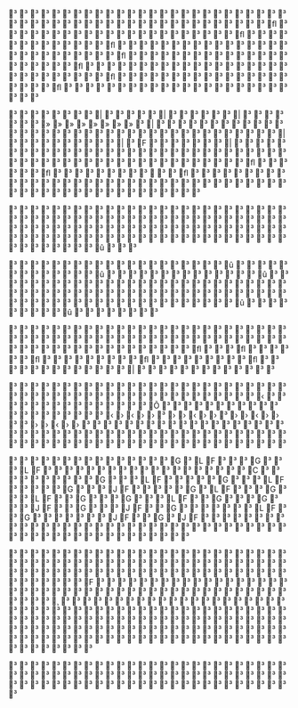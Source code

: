 ³
³
³
³
³
³
³
³
³
³
³
³
³
³
³
³
³
³
³
³
³
³
³
³
³
³
³
³
³
³
³
³
³
³
³
³
³
³
³
³
³
³
³
³
³
³
³
³
³
³
ﬂ
³
³
³
³
³
³
³
³
³
³
³
³
³
³
³
³
³
³
³
³
³
³
ﬂ
³
³
³
³
³
³
³
³
³
³
³
³
³
ﬂ
³
³
³
³
³
³
³
³
³
³
³
³
³
³
³
³
³
³
³
³
³
³
³
³
³
³
ﬂ
³
³
³
³
³
³
³
³
³
³
³
³
³
³
³
³
³
³
³
³
³
ﬂ
³
³
³
³
³
³
³
³
³
³
³
³
³
³
³
³
³
³
³
³
³
³
³
³
³
³
³
³
ﬂ
³
³
³
³
³
³
³
³
³
³
³
³
³
³
³
³
³
³
³
³
ﬂ
³
³
³
³
³
³
³
³
³
³
³
³
³
³
³
³
³
³
³
³
³
³
³
³

³
³
³
³
³
³
³
³
|
³
³
³
³
³
|
³
³
³
³
³
³
|
³
³
³
³
³
³
³
»
»
»
»
»
»
»
»
³
|
³
³
³
³
³
³
³
³
³
³
³
³
³
³
³
³
³
³
³
³
³
³
³
³
³
³
³
³
³
³
³
³
³
³
³
³
³
|
³
³
³
³
³
³
³
³
³
³
|
³
F
³
³
³
³
³
³
³
|
³
³
³
³
³
³
³
³
³
³
³
³
³
³
³
³
³
³
³
³
³
³
³
³
³
³
³
³
³
³
³
³
³
³
³
³
³
³
³
³
³
³
³
³
³
³
³
³
³
³
³
³
³
ﬂ
³
³
³
³
³
³
ﬂ
³
³
³
³
³
³
³
³
³

³
³
ﬂ
³
³
³
³
³
³
³
³
³
³
³
³
³
³
³
³
³
³
³
³
³
³
³
³
³
³
³
³
³
³
³
³
³
³
³
³
³
³
³
³
³
³
³
³
³
³
³
³
³
³
³
³
³

³
³
³
³
³
³
³
³
³
³
³
³
³
³
³
³
³
³
³
³
³
³
³
³
³
³
³
³
³
³
³
³
³
³
³
³
³
³
³
³
³
³
³
³
³
³
³
³
³
³
³
³
³
³
³
³
³
³
³
³
³
³
³
³
³
³
³
³
³
³
³
³
³
³
³
³
³
³
³
³
³
³
³
³
³
³
³
³
³
³
³
³
³
³
³
³
³
³
³
³
³
³
³
³
³
³
³
³
³
³
³
³
û
³
³
³

³
³
³
³
³
³
³
³
³
³
³
³
³
³
³
³
³
³
³
³
û
³
³
³
³
³
³
³
³
³
³
³
³
³
û
³
³
³
³
³
³
³
³
³
³
³
³
³
³
û
³
³
³
³
³
³
³
³
³
³
³
³
³
³
³
³
³
³
³
³
³
³
³
³
³
³
³
³
³
³
³
³
³
³
³
³
³
³
³
³
³
³
³
³
³
³
³
³
³
³
³
³
³
³
³
³
³
³
³
³
³
³
³
³
³
³
³
³
³
³
³
³
³
³
³
û
³
³
³
³
³
³
³
³
³
û
³
³
³
³
³
³
³
³

³
³
³
³
³
³
³
³
³
³
³
³
³
³
³
³
³
³
³
³
³
³
³
³
³
³
³
³
³
³
³
³
³
³
³
³
³
³
³
³
³
³
³
³
³
³
³
³
³
³
³
³
³
³
³
³
³
³
³
³
³
³
³
³
³
³
³
³
³
ﬂ
³
³
³
ﬂ
³
³
³
³
³
³
ﬂ
³
³
³
³
³
³
³
³
³
ﬂ
³
³
³
³
³
³
³
³
³
ﬂ
³
³
³
³
³
³
³
³
³
³
³
³
³
|
³
³
³
³
³
³
³
³
³
³
³
³
³

³
³
³
³
³
³
³
³
³
³
³
³
³
³
³
³
³
³
³
³
³
³
³
³
³
³
³
³
³
³
³
³
³
³
³
³
³
³
³
³
³
³
³
³
³
³
³
³
³
‹
³
³
³
³
³
³
³
³
³
³
³
³
³
³
³
Õ
³
³
³
³
³
³
³
³
³
³
³
³
³
³
³
³
³
³
³
³
‹
›
‹
›
›
³
›
›
‹
›
›
³
›
›
‹
›
›
³
³
›
›
‹
›
›
³
³
³
³
³
³
³
³
³
³
³
³
³
³
³
³
³
³
³
³
³
³
³
³
³
³
³
³
³
³
³
³
³
³
³
³
³
³
³
³
³
³
³
³
³
³
³
³
³
³
³
³
³
³
³
³
³
³
³
³
³
³
³
³
³
³
³
³
³
³
³

³
³
³
³
³
³
³
³
³
³
³
³
³
³
³
G
³
L
F
³
³
³
G
³
³
³
L
F
³
³
³
³
³
³
³
³
³
³
³
³
³
³
³
³
³
³
³
C
³
³
³
³
³
³
³
³
³
³
G
³
³
³
L
F
³
³
³
³
³
G
³
³
³
L
F
³
³
³
³
³
G
³
³
³
J
F
³
³
³
³
³
G
³
L
F
³
³
³
G
³
³
³
L
F
³
³
G
³
³
³
G
³
³
³
L
F
³
³
G
³
³
³
G
³
³
³
J
F
³
³
G
³
³
³
J
F
³
³
G
³
³
³
³
³
³
³
L
F
³
³
G
³
³
³
³
³
³
³
J
F
³
³
G
³
J
F
³
³
³
³
³
³
³
³
³
³
³
³
³
³
³
³
³
³
³
³
³
³
³
³
³
³
³
³
³
³
³
³
³
³
³
³
³
³
³
³
³
³
³
³
³
³
³
³
³
³
³

³
³
³
³
³
³
³
³
³
³
³
³
³
³
³
³
³
³
³
³
³
³
³
³
³
³
³
³
³
³
³
³
³
³
³
³
³
³
³
³
³
³
³
³
³
³
³
³
³
³
³
³
³
³
³
³
³
³
³
³
³
³
³
³
³
³
³
³
³
³
³
³
³
³
³
³
³
³
³
³
³
³
³
³
³
F
³
³
³
³
³
³
³
³
³
³
³
³
³
³
³
³
³
³
³
³
³
³
³
³
³
³
³
³
³
³
³
³
³
³
³
³
³
³
³
³
³
³
³
³
³
³
³
³
¸
³
³
³
³
³
³
³
³
³
³
³
³
³
³
³
³
³
³
³
³
³
³
³
³
³
³
³
³
³
³
³
³
³
³
³
³
³
³
³
³
³
³
³
³
³
³
³
³
³
³
³
³
³
³
³
³
³
³
³
³
³
³
³
³
³
³
³
³
³
³
³
³
³
³
³
³
³
³
³
³
³
³
³
³
³
³
³
³
³
³
³
³
³
³
³
³
³
³
³
³
³
³
³
³
³
³
³
³
³
³
³
³
³
³
³
³
³
³
³
³
³
³
³
³
³
³
³
³
³
³
³
³
³

³
³
³
³
³
³
³
³
³
³
³
³
³
³
³
³
³
³
³
³
³
³
³
³
³
³
³
³
³
³
³
³
³
³
³
³
³
³
³
³
³
³
³
³
³
³
³
³
³
³
³
³
³
³
³
³
³
³
³
³
³
³
³
³
³
³
³
³
³
³
³
³
³
³
³
³
³
³
³

